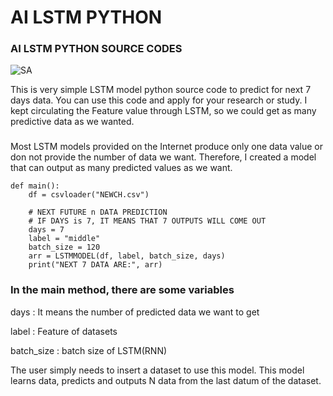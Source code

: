 # AI LSTM PYTHON
### AI LSTM PYTHON SOURCE CODES

![SA](https://user-images.githubusercontent.com/87653966/139011900-7d18fd90-e63c-46ce-ba2e-ef919dc0deba.PNG)


This is very simple LSTM model python source code to predict for next 7 days data. You can use this code and apply for your research or study. I kept circulating the Feature value through LSTM, so we could get as many predictive data as we wanted.

###
###

Most LSTM models provided on the Internet produce only one data value or don not provide the number of data we want. Therefore, I created a model that can output as many predicted values as we want.


    def main():
        df = csvloader("NEWCH.csv")

        # NEXT FUTURE n DATA PREDICTION
        # IF DAYS is 7, IT MEANS THAT 7 OUTPUTS WILL COME OUT
        days = 7
        label = "middle"
        batch_size = 120
        arr = LSTMMODEL(df, label, batch_size, days)
        print("NEXT 7 DATA ARE:", arr)
        
### In the main method, there are some variables
days : It means the number of predicted data we want to get

label : Feature of datasets

batch_size : batch size of LSTM(RNN)


The user simply needs to insert a dataset to use this model. This model learns data, predicts and outputs N data from the last datum of the dataset.
